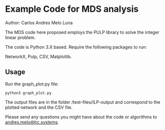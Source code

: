 # Example Code for MDS analysis
Author: Carlos Andres Melo Luna


The MDS code here proposed employs the PULP library to solve the integer linear problem.

The code is Python 3.X based. Require the following packages to run:

NetworkX, Pulp, CSV, Matplotlib.

## Usage

Run the graph_plot.py file:
<pre><code>python3 graph_plot.py 
</code></pre>
The output files are in the folder /test-files/ILP-output and correspond to the plotted network and the CSV file.

Please send any questions you might have about the code or algorithms to andres.melo@lrc.systems.